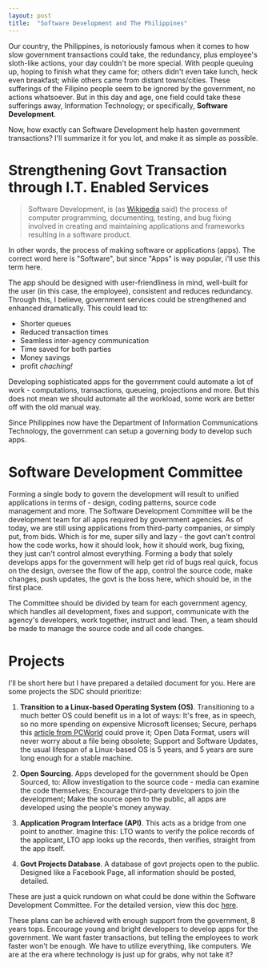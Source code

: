 ```yaml
---
layout: post
title:  "Software Development and The Philippines"
---
```


Our country, the Philippines, is notoriously famous when it comes to how slow government transactions could take,
the redundancy, plus employee's sloth-like actions, your day couldn't be more special. With people queuing up,
hoping to finish what they came for; others didn't even take lunch, heck even breakfast; while others came from
distant towns/cities. These sufferings of the Filipino people seem to be ignored by the government, no actions
whatsoever. But in this day and age, one field could take these sufferings away, Information Technology; or
specifically, **Software Development**.

Now, how exactly can Software Development help hasten government transactions? I'll summarize it for you lot,
and make it as simple as possible.

# Strengthening Govt Transaction through I.T. Enabled Services

> Software Development, is (as [Wikipedia](https://www.google.com/url?sa=t&rct=j&q=&esrc=s&source=web&cd=2&cad=rja&uact=8&ved=0ahUKEwj6l9OqlOzOAhUClZQKHbLPCZcQFggeMAE&url=https%3A%2F%2Fen.wikipedia.org%2Fwiki%2FSoftware_development&usg=AFQjCNHQbHbuaKdAGxtGFhHojHymtuLpUg&sig2=ZOjgRnchVsci6lc6lBpPCg&bvm=bv.131286987,d.dGo) said) the process of
computer programming, documenting, testing, and bug fixing involved in creating and maintaining applications and
frameworks resulting in a software product. 

In other words, the process of making software or applications (apps).
The correct word here is "Software", but since "Apps" is way popular, i'll use this term here.

The app should be designed with user-friendliness in mind, well-built for the user (in this case, the employee),
consistent and reduces redundancy. Through this, I believe, government services could be strengthened and enhanced dramatically.
This could lead to:

- Shorter queues
- Reduced transaction times
- Seamless inter-agency communication
- Time saved for both parties
- Money savings
- profit *chaching!*

Developing sophisticated apps for the government could automate a lot of work - computations, transactions,
queueing, projections and more. But this does not mean we should automate all the workload, some work are better off
with the old manual way.

Since Philippines now have the Department of Information Communications Technology, the government can setup
a governing body to develop such apps.

# Software Development Committee

Forming a single body to govern the development will result to unified applications in terms of - design,
coding patterns, source code management and more. The Software Development Committee will be the development team for
all apps required by government agencies. As of today, we are still using applications from third-party
companies, or simply put, from bids. Which is for me, super silly and lazy - the govt can't control how the code works,
how it should look, how it should work, bug fixing, they just can't control almost everything. Forming a body
that solely develops apps for the government will help get rid of bugs real quick, focus on the design,
oversee the flow of the app, control the source code, make changes, push updates, the govt is the boss here,
which should be, in the first place.

The Committee should be divided by team for each government agency, which handles all development, fixes and support,
communicate with the agency's developers, work together, instruct and lead. Then, a team should be made to manage 
the source code and all code changes.

# Projects

I'll be short here but I have prepared a detailed document for you. Here are some projects the SDC should prioritize:

1. **Transition to a Linux-based Operating System (OS)**. Transitioning to a much better OS could benefit us in a lot of ways:
It's free, as in speech, so no more spending on expensive Microsoft licenses; Secure, perhaps this [article from PCWorld](http://www.pcworld.com/article/202452/why_linux_is_more_secure_than_windows.html) could prove it;
Open Data Format, users will never worry about a file being obsolete; Support and Software Updates, the usual lifespan of a Linux-based OS is 5 years,
and 5 years are sure long enough for a stable machine.

2. **Open Sourcing**. Apps developed for the government should be Open Sourced, to: Allow investigation to
the source code - media can examine the code themselves; Encourage third-party developers to join the development;
Make the source open to the public, all apps are developed using the people's money anyway.

3. **Application Program Interface (API)**. This acts as a bridge from one point to another. Imagine this: LTO wants
to verify the police records of the applicant, LTO app looks up the records, then verifies, straight from the app itself.

4. **Govt Projects Database**. A database of govt projects open to the public. Designed like a Facebook Page,
all information should be posted, detailed.

These are just a quick rundown on what could be done within the Software Development Committee. For the detailed version,
view this doc [here](https://drive.google.com/open?id=1_vc2JkFOkewLQprqdrsLkVzG52wZmRGun73q3u4aXbI).

These plans can be achieved with enough support from the government, 8 years tops. Encourage young and bright developers to
develop apps for the government. We want faster transactions, but telling the employees to work faster won't be enough.
We have to utilize everything, like computers. We are at the era where technology is just up for grabs, why not take it?
